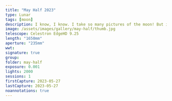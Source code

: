 ```yaml
---
title: "May Half 2023"
type: Lunar
tags: [moon]
description: I know, I know. I take so many pictures of the moon! But it's such an available target! Last night, it was perfectly clear, so I was able to capture a very detailed image of Luna's pockmarked surface. Here is our beloved celestial neighbor at nearly half illumination.
image: /assets/images/gallery/may-half/thumb.jpg
telescope: Celestron EdgeHD 9.25
length: "1650mm"
aperture: "235mm"
wwt: 
signature: true
group:
folder: may-half
exposure: 0.001
lights: 2000
sessions: 1
firstCapture: 2023-05-27
lastCapture: 2023-05-27
noannotations: true
---
```

